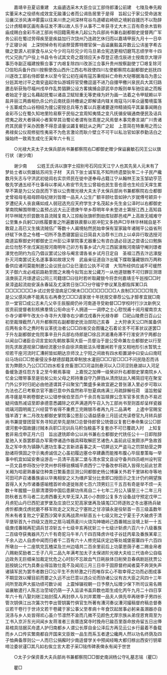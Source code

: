 <!-- { "loadSidebar": true } -->
　　嘉靖辛丑夏诏重建　太庙遴选采木大臣佥议工部侍郎潘公前建　七陵及奉先殿实董采木之役绩有成效宜无踰潘公者而公谒告居里于是得　旨起公于家公受命遄发沿襄汉涉风涛冲雾露以往来川贵之间深林穹谷鸟道嵁岩崎嵚之境躬自援历不以勚辞公计虏精审区画有条征发不滞以故人乐于从事不二年获寻丈大木三百有奇余木皆称庙成赐白金彩币进工部尚书回籍需用未几起公为兵部尚书兼右副都御史提督两广军务公前在蜀过劳得疾至是疾益加行次饶州乃连疏乞休归而以嘉靖甲辰九月十一日卒于正寝讣闻　上深悯悼命有司谕祭营葬特赠官保一品谥襄毅盖异数云公讳鉴字希古徽之婺源人初家食与从父今少司马珍兄少司马旦弟佥宪选更相切磨笃志绩学年十四代父兄执门户役上书县令令试其文奇之既领应天乡荐登正德戊辰进士授南京大理评事历寺副正福建按察佥事丁内艰复除四川改浙江佥事升贵州按察副使丁□艰复除河□信阳兵备升四川按察使改山西升江西右布政使四川左使都察院右副都御史廵抚四川遂改工部右侍郎督木以至今官公初在闽有寇苏秉规紏亡命称大哒哪据海岛为患公分廵其地讨平之南安盗起攻仙游城将官受檄逗遛不进乃自擐甲檄兴泉民兵大其归路邀击斩获殆尽福州戌卒作乱势猖獗公设方畧擒捕会邵武卒亦叛则单车驰往谕之而叛者始定于是公名藉起抚蜀以诸县卫赋轻重无等吏缘为奸为画一法着之令甲赋赖以平盐井丽江两酋相仇杀公约云南抚臣持檄谕之即解请内辖关南寇马兴率众逼蜀境蛮落十五寨咸负山谷相结为援公密授总兵等方畧以兵塞诸要遂帅精骑捣平其巢事闻赐白金彩币公在蜀久知地里险易察于民俗之宜周知夷情之变凡抚循安辑通商便民及诘兵控夷之政大者驿闻小者案举其治蜀论者谓有张乖崖之风焉督木事完奏言湖广川贵诸府其民疲于采办困惫不得息请量议蠲复朝廷从之两广之起　上意简在特重用之而公弗禄矣公仪观修挺性夷易不为危言激论而耿介壁立不可干以私治官如家恭勤洁白之操始终一致焉生成化壬寅年六十有三 

　　○光禄大夫太子太保兵部尚书兼都察院右□都御史赠少保谥襄敏石冈王公以旗行状（谢少南） 

　　谢少南 
　　公姓王氏讳以旗字士招别号石冈应天江宁人也其先吴人元末有了梦处士者以赀雄姑苏间生子材　天兵下张士诚军乱不知所终遗婺狄年二十子民产纔数月矢志与守洪武初徙闾右实京师民在徙中遂奉母占籍江宁从翰林王汝玉邹幼亨范敬先学通五经不仕事母以孝闻人称安节先生公曾祖也民生音也音也生纶应天庠生累举不第是为公父自民而下皆以公贵赠光禄大夫太子太保兵部尚书兼都察院右佥都御史曾祖母毛祖母顾母纪继刘皆赠一品夫人公生广额丰颐吐音如钟六岁就傅号颖异十岁遭纪夫人丧哀痛如成人弱冠选充应天府学生才名茂起乡先生金公泽时以右都御史掌南院解围带赠公盖预占远大云正德庚午举乡荐明年辛未登进士第授江西上高知县时华林贼方炽尝数攻县流贼复南入江掠船张旗帜剽劫库狱郡邑戒严上高故无城难守公至集乡兵躬□训练履要害之所遍置铁蒺藜以拒冲犯又多扬声□华林华林贼自是不敢窥上高巳又生擒流贼伍广等数十人阖境帖然民始幸保有室家踰年诸贼平公益省刑纾赋下休息之令稽一切所不急悉寝罢庭讼日简县大治荐书三四上以卓异行取选授河南道监察御史时都御史兰州彭公泽掌院事尤器重公有咨白退必目送之尝语公曰勉旃此位勿愁不坐戊寅廵按河南明年己卯方有事乡试六月江西宸濠叛河南镇守阉刘璟者濠党也阴约为应乃倡议罢试公徐与阉言谓各省乡试月日定自　圣祖江西去汴远濠旋扑灭河南罢试无名遂事事如故璟又传　武庙亲征道自汴出辄下牒取藩藏银四万两称备供应诸司莫能制邀公会议抚台□业巳漫应公执不可谓　大驾所经供应诚不可缓然　天子御六龙必戒前路勑至图之未晚今拟驾出发公藏万一从他道银散不可归罪叵测璟沮庚辰正月璟逮诏公同三司籍璟□曰往时若听取藏银今将柰何嘉靖壬午廵按□□时泉漳盗起流劫安溪永春延及尤溪势日张□□分守福宁参议某及都指挥某□兵□□□□□□□乡试过劳受湿病足□癸未□□□□□□□□□人丧制□□□□□驾先是公父感风痹不能离左右再奏乞□□□请家居十年抚按交章荐公弘才醇孝宜就□南京一堂官□成公志未几父卒壬辰服阕仍补河南道寻受勑督□□学校时行沙汰新例又拔贡前提督者刻核拂羣情公衔命出千人拥道一一调停之士心慰悦甫十阅月擢南京太仆寺少卿甲午改太仆寺寻升大理寺右少卿戊戌春升光禄寺卿　□祀山陵费日百山公初至裁理截然八月升都察院右副都御史抚治郧阳己亥春　上大狩承天公□所属备供应两有金币之赉时有议革抚治者公□□四省交会图镵之石着论言不可革状议遂罢□于升左副都御史佐院事辛丑升兵部右侍郎是□徐吕洪渴漕舟滞不行淮安济宁两都台以闻台□诸臣合词言宜如先朝故事简大臣一员督治于是公受命兼左佥都御史以行至则先求故道视泉□循经流塞分杀自徐洪南抵沽头增置闸若干座又相地形引水暂筑土坝若干座河流时汇漕舸皆如期达京师汶上宁阳之间故有四水柜置湖中曰安山曰南旺曰马场曰□□势豪侵没多献德邸籍其牵制放水灌田□□□官□□□不问民隐忍而讳言为弊颇久乃公□□□四水柜复庶畜泄□□河溢则悬河以入□河涩则悬湖以入河足备缓急遂任怨方复之至今赖焉事竣　上嘉悦之加俸一级癸卯升右都御史掌南院乡人忆金公赠带事至是验矣公处父母之邦持重自守乃屏驺从清庶狱出入稀简旧宅在聚宝门外公岁时归祀必由他道谓其子曰聚宝门繁盛多亲故宜避之昔张湛入里必步可取以为法也乙巳考察京官不置巳意中外翕然称平恕夏病疡满三月疏辞解任荷　温旨勉留疡寻瘥是年刷卷御史以公错参侯伯至百户千余员有旨赎罪公念军官多贫责办不易迟疑间值热减诏至即承德意悉蠲除之欢声满道丙午召入为工部尚书至则首却呈样瓷器琉璃河圆明阁工兴经营节省得不重费工完赐银币者再九月二品满考　上遣中官赐宝镪羊酒丁未二月改左都御史掌院事公思彭公语益感奋三月廷试充读卷官九月转兵部尚书兼提督团营军务寻知武举先是陜□总督侍郎曾公铣倡议复套巳奉命集议公□部谓河套中国故疆讨贼本兵职□况训兵马积刍粮虽不复套亦不可巳覆疏入时　上知复套非易戊申正月六日　旨出逮铣即命公以尚书兼右佥都御史代铣任公十一日即陛辞星驰入关亟罢郡县办军需停诸造作器具释取解匠艺诸色人盖前此征发颇涉严急故首及之军中务为镇静凡邀功生事之言新进喜事之夫一切屏远又严盗马之罚禁劫营之弊励诸将慎固之守示夷虏诚信之心虽初履边塞仓卒建纛而能推布腹心毕屈羣策每一举事中机宜如延安奏设游击一员清平高家二堡与清水营文县设守备共四员岷州设判官一员文县参将改分守灵州参将移驻横城平虏西宁二守备改参将疏入皆得允前此甘肃关厢为哈密熟番留住种类日繁畜患叵测公同都御史杨公博廉关外若干里钵和寺等地可田可庐召诸番族谕以华夷相安之义为缮庐室分比舍即口授田示之生计仍约朔望族首得入关为市诸番感喻稽首听命遂徙账房七百六顶男妇三千五百有奇是举不烦一夫数十年腥膻一旦廓清潜弭中国后患厥功伟焉自二十七年二月公入镇至三十二年三月防秋者五市马者二北虏西番无大举无深入其小小剽掠公复多方设备战守预定戊甲二月虏犯山丹巳西犯波罗堡及庄浪巳又犯高家堡再及镇羗□□师逐败之冬出塞扬兵破虏忻都庚戊虏扰磨不移军败走之又败之宁塞败之甘凉镇永是役斩首一百三级盖数年所未有者复败之宁夏西沙窝辛亥再战肃州斩首五十七级又败之宁夏壬子大破虏于清平堡斩首九十四级又连败之扇马城燕麦川火烧沟神塘岭己酉番贼出没境上斩一十五级庚戌番贼再犯调兵甘凉斩五十七级辛亥再扰斩三十七级计斩虏六百六十八级番族二百级夺获夷器共万六千有奇驼马牛羊八千四百降虏许哇子谷廷丙辈及番族某辈三千余人边人自虏中闻而归者千二百有六十人修完延庆定边等处城堡窑寨四千六百四所墩台一十二座筑完瓦楂梁及兰州边墙共二百余里前后上功蒙恩荫子者二赐金帛者八赐勑奖励者二壬子八月二品九年满考加太子太保进阶光禄大夫给三代诰命公自临边政务无巨细亲加裁定忧危之心时刻不忘故血气日耗肤体日削癸丑春病剧廵抚贾公廵按姚公代为具奏业得旨致仕竟不及闻闰三月三日卒于固原督府闻者莫不奔哭失声诸镇军民为罢市者数日□公平生不务矫激之行而唯存实心不取幸得之功而必图成事不期显效以耀目前而要之久远不出巳意以违众论而协诸公议有古大臣之风四十三年间所至政声大振功绩可数讣闻　上震悼辍视朝一日予祭九坛赠少保下所司议易名赐谥襄敏遣行人陈志治茔域仍荫一子入监读书盖异数也距生成化丙午九月二十四日享年六十有八娶刘继江始封孺人再封恭人与刘并累赠一品夫人俱先卒再继李子男四长管次钥俱江出次簧次竹李出管钥簧竹俱官生所著有漕河奏议漕河撮稿督府稿总督奏议若干卷行于世诗文若干卷藏于家公事父至孝病十年食饮起居事必躬亲虽溷器亦自浣涤与乡人处皆得欢心虽介节凛然不渝而几微不见颜色尤厚宗族从弟侄恩育周至为工书入京沂东光间闻乡友蒋淮者三丧厝连窝寺时挽舟巳踰百里亟命放舟留五日出俸易棺具拮据买舟遣人护归南都乡人谓公长厚自金公泽后方再见云公乡行最着不备载而乡人口传实繁南都自开国来文臣致一品生而系玉者逮公纔两人然以功名终荫及四子恤典备厚则公一人而巳公捐廨时少南适督学关中预闻经略大都归榇出西安行钥辈啼泣委状谨□其凡如右俟立言大君子采□铭传碑表俾永有闻于世世 

　　○太子少保资善大夫兵部尚书兼都察院□□御史南涧杨公守礼墓志铭（瞿□） 

　　瞿□ 
